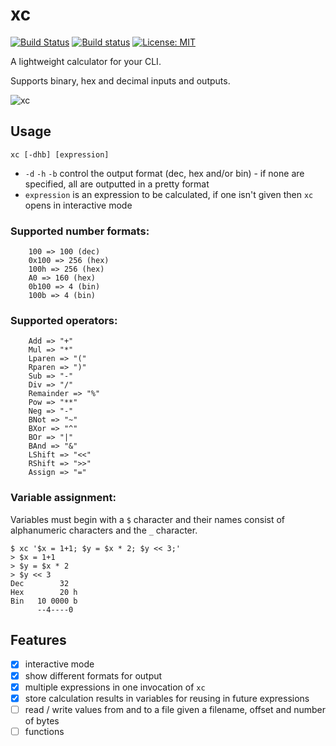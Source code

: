# xc

[![Build Status](https://travis-ci.com/nikofil/xc.svg?branch=master)](https://travis-ci.com/nikofil/xc)
[![Build status](https://ci.appveyor.com/api/projects/status/not3oblqs7ere5p4?svg=true)](https://ci.appveyor.com/project/nikofil/xc)
[![License: MIT](https://img.shields.io/badge/License-MIT-blue.svg)](https://opensource.org/licenses/MIT)

A lightweight calculator for your CLI.

Supports binary, hex and decimal inputs and outputs.

![xc](https://i.imgur.com/BKtJfuS.png)

## Usage

`xc [-dhb] [expression]`

* `-d` `-h` `-b` control the output format (dec, hex and/or bin) - if none are specified, all are outputted in a pretty format
* `expression` is an expression to be calculated, if one isn't given then `xc` opens in interactive mode

### Supported number formats:
```
    100 => 100 (dec)
    0x100 => 256 (hex)
    100h => 256 (hex)
    A0 => 160 (hex)
    0b100 => 4 (bin)
    100b => 4 (bin)
```

### Supported operators:
```
    Add => "+"
    Mul => "*"
    Lparen => "("
    Rparen => ")"
    Sub => "-"
    Div => "/"
    Remainder => "%"
    Pow => "**"
    Neg => "-"
    BNot => "~"
    BXor => "^"
    BOr => "|"
    BAnd => "&"
    LShift => "<<"
    RShift => ">>"
    Assign => "="
```

### Variable assignment:
Variables must begin with a `$` character and their names consist of alphanumeric characters and the `_` character.
```console
$ xc '$x = 1+1; $y = $x * 2; $y << 3;'
> $x = 1+1
> $y = $x * 2
> $y << 3
Dec        32  
Hex        20 h
Bin   10 0000 b
      --4----0 
```

## Features
- [x] interactive mode
- [x] show different formats for output
- [x] multiple expressions in one invocation of `xc`
- [x] store calculation results in variables for reusing in future expressions
- [ ] read / write values from and to a file given a filename, offset and number of bytes
- [ ] functions
